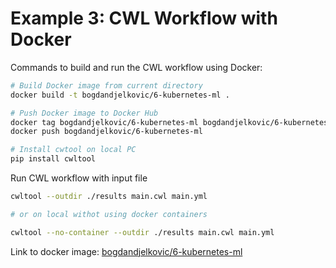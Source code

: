 # Example 3: CWL Workflow with Docker

Commands to build and run the CWL workflow using Docker:

```bash
# Build Docker image from current directory
docker build -t bogdandjelkovic/6-kubernetes-ml .
```

```bash
# Push Docker image to Docker Hub
docker tag bogdandjelkovic/6-kubernetes-ml bogdandjelkovic/6-kubernetes-ml
docker push bogdandjelkovic/6-kubernetes-ml
```

```bash
# Install cwtool on local PC
pip install cwltool 
```

Run CWL workflow with input file

```bash
cwltool --outdir ./results main.cwl main.yml

# or on local withot using docker containers

cwltool --no-container --outdir ./results main.cwl main.yml
```

Link to docker image: [bogdandjelkovic/6-kubernetes-ml](https://hub.docker.com/repository/docker/bogdandjelkovic/6-kubernetes-ml/general)